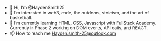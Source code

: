 - 👋 Hi, I’m @HaydenSmith25
- 👀 I’m interested in web3, code, the outdoors, stoicism, and the art of basketball.
- 🌱 I’m currently learning HTML, CSS, Javascript with FullStack Academy. Currently in Phase 2 working on DOM events, API calls, and REACT.
- 📫 How to reach me Hayden.smith-25@outlook.com

<!---
HaydenSmith25/HaydenSmith25 is a ✨ special ✨ repository because its `README.md` (this file) appears on your GitHub profile.
You can click the Preview link to take a look at your changes.
--->
